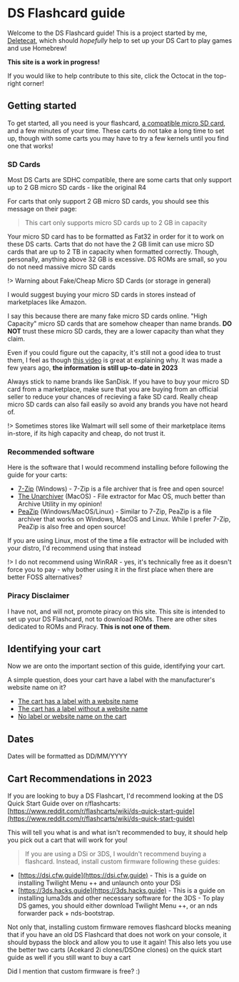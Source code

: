 <h1>DS Flashcard guide</h1>

Welcome to the DS Flashcard guide! This is a project started by me, [Deletecat](https://deletecat.com), which should *hopefully* help to set up your DS Cart to play games and use Homebrew!

**This site is a work in progress!**

If you would like to help contribute to this site, click the Octocat in the top-right corner!

## Getting started

To get started, all you need is your flashcard, [a compatible micro SD card](https://flashcarts.deletecat.com/#/?id=sd-cards), and a few minutes of your time. These carts do not take a long time to set up, though with some carts you may have to try a few kernels until you find one that works!

### SD Cards

Most DS Carts are SDHC compatible, there are some carts that only support up to 2 GB micro SD cards - like the original R4

For carts that only support 2 GB micro SD cards, you should see this message on their page:

> This cart only supports micro SD cards up to 2 GB in capacity

Your micro SD card has to be formatted as Fat32 in order for it to work on these DS carts. Carts that do not have the 2 GB limit can use micro SD cards that are up to 2 TB in capacity when formatted correctly. Though, personally, anything above 32 GB is excessive. DS ROMs are small, so you do not need massive micro SD cards

!> Warning about Fake/Cheap Micro SD Cards (or storage in general)

I would suggest buying your micro SD cards in stores instead of marketplaces like Amazon.

I say this because there are many fake micro SD cards online. "High Capacity" micro SD cards that are somehow cheaper than name brands. **DO NOT** trust these micro SD cards, they are a lower capacity than what they claim.

Even if you could figure out the capacity, it's still not a good idea to trust them, I feel as though [this video](https://youtu.be/HFY5hd273lI) is great at explaining why. It was made a few years ago, **the information is still up-to-date in 2023**

Always stick to name brands like SanDisk. If you have to buy your micro SD card from a marketplace, make sure that you are buying from an official seller to reduce your chances of recieving a fake SD card. Really cheap micro SD cards can also fail easily so avoid any brands you have not heard of.

!> Sometimes stores like Walmart will sell some of their marketplace items in-store, if its high capacity and cheap, do not trust it.

### Recommended software

Here is the software that I would recommend installing before following the guide for your carts:

- [7-Zip](https://7-zip.org) (Windows) - 7-Zip is a file archiver that is free and open source!
- [The Unarchiver](https://theunarchiver.com/) (MacOS) - File extractor for Mac OS, much better than Archive Utility in my opinion!
- [PeaZip](https://github.com/peazip/PeaZip/) (Windows/MacOS/Linux) - Similar to 7-Zip, PeaZip is a file archiver that works on Windows, MacOS and Linux. While I prefer 7-Zip, PeaZip is also free and open source!

If you are using Linux, most of the time a file extractor will be included with your distro, I'd recommend using that instead

!> I do not recommend using WinRAR - yes, it's technically free as it doesn't force you to pay - why bother using it in the first place when there are better FOSS alternatives?

### Piracy Disclaimer

I have not, and will not, promote piracy on this site. This site is intended to set up your DS Flashcard, not to download ROMs. There are other sites dedicated to ROMs and Piracy. **This is not one of them**.

## Identifying your cart

Now we are onto the important section of this guide, identifying your cart.

A simple question, does your cart have a label with the manufacturer's website name on it?

- [The cart has a label with a website name](website.md)
- [The cart has a label without a website name](no_website.md)
- [No label or website name on the cart](no_label.md)

## Dates

Dates will be formatted as DD/MM/YYYY

## Cart Recommendations in 2023

If you are looking to buy a DS Flashcart, I'd recommend looking at the DS Quick Start Guide over on r/flashcarts: [https://www.reddit.com/r/flashcarts/wiki/ds-quick-start-guide](https://www.reddit.com/r/flashcarts/wiki/ds-quick-start-guide)

This will tell you what is and what isn't recommended to buy, it should help you pick out a cart that will work for you!

> If you are using a DSi or 3DS, I wouldn't recommend buying a flashcard. Instead, install custom firmware following these guides:

* [https://dsi.cfw.guide](https://dsi.cfw.guide) - This is a guide on installing Twilight Menu ++ and unlaunch onto your DSi
* [https://3ds.hacks.guide](https://3ds.hacks.guide) - This is a guide on installing luma3ds and other necessary software for the 3DS - To play DS games, you should either download Twilight Menu ++, or an nds forwarder pack + nds-bootstrap.

Not only that, installing custom firmware removes flashcard blocks meaning that if you have an old DS Flashcard that does not work on your console, it should bypass the block and allow you to use it again! This also lets you use the better two carts (Acekard 2i clones/DSOne clones) on the quick start guide as well if you still want to buy a cart

Did I mention that custom firmware is free? :)
